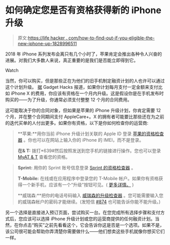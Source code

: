 # 如何确定您是否有资格获得新的 iPhone 升级

> 原文:[https://life hacker . com/how-to-find-out-if-you-eligible-the-new-iphone-up-1828996511](https://lifehacker.com/how-to-find-out-if-youre-eligible-for-the-new-iphone-up-1828996511)

2018 年 iPhone 系列发布会离只有几个小时了，苹果肯定会推出各种令人兴奋的进展。对我们大多数人来说，真正重要的是我们是否能立即得到它。

Watch

当然，你可以购买，但是那些正在为他们的旧手机制定融资计划的人也许可以通过这个计划升级。 [据](https://ios.gadgethacks.com/how-to/are-you-eligible-upgrade-latest-iphone-heres-check-0187277/) Gadget Hacks 报道，如果你计划每月支付一定金额来支付比如 iPhone X 的费用，你应该有资格在一个月内升级。这是假设你是在手机发布时购买的——为了升级，你通常必须支付整整 12 个月的合同费用。

这可能取决于你的合同对象，但如果是苹果的 iPhone 升级计划，你肯定需要 12 个月，并在整个合同期间支付 AppleCare+。X 的拥有者可能要比那些还在为之前的迭代买单的人付出更多。如果你有资格，以下是你如何检查你的运营商:

> **苹果:**用你当前 iPhone 升级计划关联的 Apple ID 登录 [苹果的资格检查器](https://secure2.store.apple.com/shop/eligibility/upgradeEligibilitySignInOptions) 。你也可以在网站上输入你的 iPhone 的 IMEI，而不是登录。
> 
> **在& T:** 拨打*639#然后按照发送到您手机的链接进行操作。您也可以登录 [MyAT & T](http://myatt.att.com/) 查看您的资格。

> **Sprint:** 用你的 Sprint 账号信息登录 [Sprint 的资格检查器](https://www.sprint.com/apps/cell-phone-upgrades/index.html#!/) 。
> 
> **T-Mobile:** 在线或在应用程序中登录您的 T-Mobile 帐户。如果你有资格获得一个新手机，应该有一个“升级”按钮可见。( [更多详情。](https://support.t-mobile.com/docs/DOC-1673) )
> 
> **威瑞森:**把你的电话号码输入 [威瑞森的升级检查器](https://www.verizonwireless.com/verizon-phone-upgrade/) 。您可能需要输入您的威瑞森帐户的密码才能继续。(发短信 [#874](https://ios.gadgethacks.com/how-to/100-secret-dialer-codes-for-your-iphone-0161875/) 也可能告诉你能不能升级。)

另一个选择是直接进入预订页面，尝试购买一台。在您完成所有选择步骤和支付方式后，您应该可以选择 iPhone 升级计划或您的运营商提供的任何融资计划。当然，在你点击“购买”之前先看看这个，它会告诉你这是否是一个选项。如果不是，该公司很可能会帮助你弄清楚你需要做什么——他们想卖这些手机就像你想买它们一样。